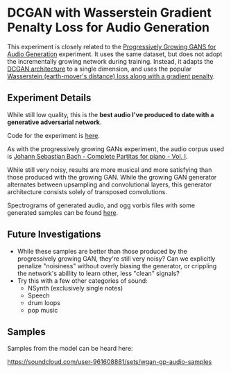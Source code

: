 # DCGAN with Wasserstein Gradient Penalty Loss for Audio Generation

 This experiment is closely related to the
 [Progressively Growing GANS for Audio Generation](../growing-gan-audio)
 experiment.  It uses the same dataset, but does not adopt the incrementally
 growing network during training.  Instead, it adapts the
 [DCGAN architecture](https://arxiv.org/abs/1511.06434) to a single dimension,
 and uses the popular [Wasserstein (earth-mover's distance) loss along with a
 gradient penalty](https://arxiv.org/abs/1704.00028).

## Experiment Details

While still low quality, this is the **best audio I've produced to date with
a generative adversarial network**.

Code for the experiment is [here](wgan.py).

As with the progressively growing GANs experiment, the audio corpus used is
[Johann Sebastian Bach - Complete Partitas for piano - Vol. I](https://archive.org//details/AOC11B).

While still very noisy, results are more musical and more satisfying than those
produced with the growing GAN.  While the growing GAN generator alternates
between upsampling and convolutional layers, this generator architecture
consists solely of transposed convolutions.

Spectrograms of generated audio, and ogg vorbis files with some generated
samples can be found [here](samples).

## Future Investigations

- While these samples are better than those produced by the progressively growing
GAN, they're still very noisy?  Can we explicitly penalize "noisiness" without
overly biasing the generator, or crippling the network's abillity to learn other,
less "clean" signals?
- Try this with a few other categories of sound:
    - NSynth (exclusively single notes)
    - Speech
    - drum loops
    - pop music

## Samples
Samples from the model can be heard here:

https://soundcloud.com/user-961608881/sets/wgan-gp-audio-samples
